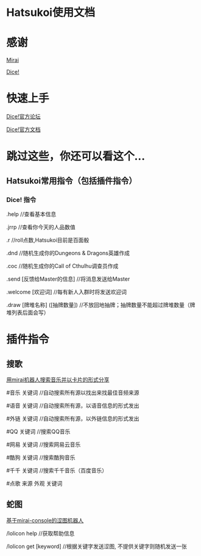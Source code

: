 # Hatsukoi使用文档
# 感谢
[Mirai](https://github.com/mamoe/mirai )

[Dice!](https://github.com/Dice-Developer-Team/Dice )

# 快速上手
[Dice!官方论坛](https://forum.kokona.tech/ )

[Dice!官方文档](https://v2docs.kokona.tech/zh/latest/ )

# 跳过这些，你还可以看这个...
## Hatsukoi常用指令（包括插件指令）
### Dice! 指令 
.help    //查看基本信息

.jrrp    //查看你今天的人品数值

.r       //roll点数,Hatsukoi目前是百面骰

.dnd     //随机生成你的Dungeons & Dragons英雄作成

.coc     //随机生成你的Call of Cthulhu调查员作成

.send [反馈给Master的信息] //将消息发送给Master

.welcome [欢迎词] //每有新人入群时将发送欢迎词

.draw [牌堆名称] ([抽牌数量]) //不放回地抽牌；抽牌数量不能超过牌堆数量（牌堆列表后面会写）

# 插件指令
## 搜歌
[用mirai机器人搜索音乐并以卡片的形式分享](https://github.com/khjxiaogu/MiraiSongPlugin )

#音乐 关键词  //自动搜索所有源以找出来找最佳音频来源

#语音 关键词  //自动搜索所有源，以语音信息的形式发出

#外链 关键词  //自动搜索所有源，以外链信息的形式发出

#QQ 关键词    //搜索QQ音乐

#网易 关键词  //搜索网易云音乐

#酷狗 关键词  //搜索酷狗音乐

#千千 关键词  //搜索千千音乐（百度音乐）

#点歌 来源 外观 关键词

## 蛇图
[基于mirai-console的涩图机器人](https://github.com/Samarium150/mirai-console-lolicon )

/lolicon help               //获取帮助信息

/lolicon get [keyword]      //根据关键字发送涩图, 不提供关键字则随机发送一张
